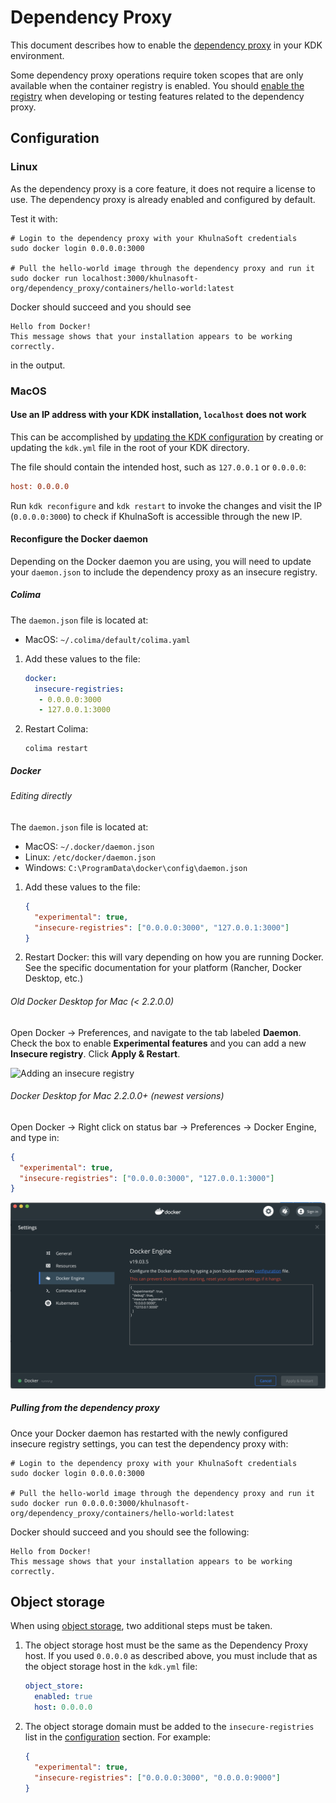 # Dependency Proxy

This document describes how to enable the [dependency proxy](https://docs.khulnasoft.com/ee/user/packages/dependency_proxy/)
in your KDK environment.

Some dependency proxy operations require token scopes that are only available when the container registry is enabled. You should
[enable the registry](registry.md#set-up-pushing-and-pulling-of-images-over-http) when developing or testing features related to the dependency proxy.

## Configuration

### Linux

As the dependency proxy is a core feature, it does not require a license to use. The dependency proxy is already enabled and configured by default.

Test it with:

```shell
# Login to the dependency proxy with your KhulnaSoft credentials
sudo docker login 0.0.0.0:3000

# Pull the hello-world image through the dependency proxy and run it
sudo docker run localhost:3000/khulnasoft-org/dependency_proxy/containers/hello-world:latest
```

Docker should succeed and you should see

```shell
Hello from Docker!
This message shows that your installation appears to be working correctly.
```

in the output.

### MacOS

#### Use an IP address with your KDK installation, `localhost` does not work

This can be accomplished by [updating the KDK configuration](../configuration.md) by
creating or updating the `kdk.yml` file in the root of your KDK directory.

The file should contain the intended host, such as `127.0.0.1` or `0.0.0.0`:

```ini
host: 0.0.0.0
```

Run `kdk reconfigure` and `kdk restart` to invoke the changes and visit the IP
(`0.0.0.0:3000`) to check if KhulnaSoft is accessible through the new IP.

#### Reconfigure the Docker daemon

Depending on the Docker daemon you are using, you will need to update your `daemon.json`
to include the dependency proxy as an insecure registry.

##### Colima

The `daemon.json` file is located at:

- MacOS: `~/.colima/default/colima.yaml`

1. Add these values to the file:

   ```yaml
   docker:
     insecure-registries:
      - 0.0.0.0:3000
      - 127.0.0.1:3000
   ```

1. Restart Colima:

   ```shell
   colima restart
   ```

##### Docker

###### Editing directly

The `daemon.json` file is located at:

- MacOS: `~/.docker/daemon.json`
- Linux: `/etc/docker/daemon.json`
- Windows: `C:\ProgramData\docker\config\daemon.json`

1. Add these values to the file:

   ```json
   {
     "experimental": true,
     "insecure-registries": ["0.0.0.0:3000", "127.0.0.1:3000"]
   }
   ```

1. Restart Docker: this will vary depending on how you are running Docker.
   See the specific documentation for your platform (Rancher, Docker Desktop, etc.)

###### Old Docker Desktop for Mac (< 2.2.0.0)

Open Docker -> Preferences, and navigate to the tab labeled **Daemon**.
Check the box to enable **Experimental features** and you can add
a new **Insecure registry**. Click **Apply & Restart**.

![Adding an insecure registry](img/dependency_proxy_macos_config.png)

###### Docker Desktop for Mac 2.2.0.0+ (newest versions)

Open Docker -> Right click on status bar -> Preferences -> Docker Engine, and type in:

```json
{
  "experimental": true,
  "insecure-registries": ["0.0.0.0:3000", "127.0.0.1:3000"]
}
```

![Adding an insecure registry on the new app](img/dependency_proxy_macos_config_new.png)

##### Pulling from the dependency proxy

Once your Docker daemon has restarted with the newly configured insecure registry settings, you can test the dependency proxy with:

```shell
# Login to the dependency proxy with your KhulnaSoft credentials
sudo docker login 0.0.0.0:3000

# Pull the hello-world image through the dependency proxy and run it
sudo docker run 0.0.0.0:3000/khulnasoft-org/dependency_proxy/containers/hello-world:latest
```

Docker should succeed and you should see the following:

```shell
Hello from Docker!
This message shows that your installation appears to be working correctly.
```

## Object storage

When using [object storage](object_storage.md), two additional steps must be taken.

1. The object storage host must be the same as the Dependency Proxy host. If you used
   `0.0.0.0` as described above, you must include that as the object storage host in the
   `kdk.yml` file:

   ```yaml
   object_store:
     enabled: true
     host: 0.0.0.0
   ```

1. The object storage domain must be added to the `insecure-registries` list in the
[configuration](#configuration) section. For example:

   ```json
   {
     "experimental": true,
     "insecure-registries": ["0.0.0.0:3000", "0.0.0.0:9000"]
   }
   ```
